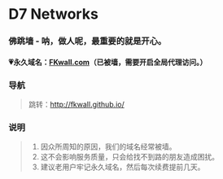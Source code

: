 # D7 Networks

### 佛跳墙 - 呐，做人呢，最重要的就是开心。

#### 💗永久域名：[FKwall.com](http://fkwall.com)（已被墙，需要开启全局代理访问。）

### 导航

> 跳转：http://fkwall.github.io/

### 说明

> 1. 因众所周知的原因，我们的域名经常被墙。
> 2. 这不会影响服务质量，只会给找不到路的朋友造成困扰。
> 3. 建议老用户牢记永久域名，然后每次续费提前几天。
